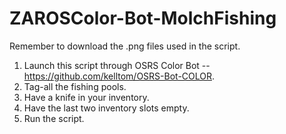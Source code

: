 # ZAROSColor-Bot-MolchFishing
Remember to download the .png files used in the script.

1. Launch this script through OSRS Color Bot -- https://github.com/kelltom/OSRS-Bot-COLOR.
2. Tag-all the fishing pools. 
3. Have a knife in your inventory.
4. Have the last two inventory slots empty.
5. Run the script. 
